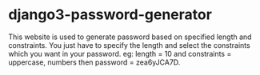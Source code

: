 # django3-password-generator
This website is used to generate password based on specified length and constraints.
You just have to specify the length and select the constraints which you want in your password.
eg: length = 10 and constraints = uppercase, numbers then password = zea6yJCA7D.
